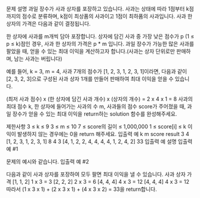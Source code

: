 문제 설명
과일 장수가 사과 상자를 포장하고 있습니다. 사과는 상태에 따라 1점부터 k점까지의 점수로 분류하며, k점이 최상품의 사과이고 1점이 최하품의 사과입니다. 사과 한 상자의 가격은 다음과 같이 결정됩니다.

한 상자에 사과를 m개씩 담아 포장합니다.
상자에 담긴 사과 중 가장 낮은 점수가 p (1 ≤ p ≤ k)점인 경우, 사과 한 상자의 가격은 p \* m 입니다.
과일 장수가 가능한 많은 사과를 팔았을 때, 얻을 수 있는 최대 이익을 계산하고자 합니다.(사과는 상자 단위로만 판매하며, 남는 사과는 버립니다)

예를 들어, k = 3, m = 4, 사과 7개의 점수가 [1, 2, 3, 1, 2, 3, 1]이라면, 다음과 같이 [2, 3, 2, 3]으로 구성된 사과 상자 1개를 만들어 판매하여 최대 이익을 얻을 수 있습니다.

(최저 사과 점수) x (한 상자에 담긴 사과 개수) x (상자의 개수) = 2 x 4 x 1 = 8
사과의 최대 점수 k, 한 상자에 들어가는 사과의 수 m, 사과들의 점수 score가 주어졌을 때, 과일 장수가 얻을 수 있는 최대 이익을 return하는 solution 함수를 완성해주세요.

제한사항
3 ≤ k ≤ 9
3 ≤ m ≤ 10
7 ≤ score의 길이 ≤ 1,000,000
1 ≤ score[i] ≤ k
이익이 발생하지 않는 경우에는 0을 return 해주세요.
입출력 예
k m score result
3 4 [1, 2, 3, 1, 2, 3, 1] 8
4 3 [4, 1, 2, 2, 4, 4, 4, 4, 1, 2, 4, 2] 33
입출력 예 설명
입출력 예 #1

문제의 예시와 같습니다.
입출력 예 #2

다음과 같이 사과 상자를 포장하여 모두 팔면 최대 이익을 낼 수 있습니다.
사과 상자 가격
[1, 1, 2] 1 x 3 = 3
[2, 2, 2] 2 x 3 = 6
[4, 4, 4] 4 x 3 = 12
[4, 4, 4] 4 x 3 = 12
따라서 (1 x 3 x 1) + (2 x 3 x 1) + (4 x 3 x 2) = 33을 return합니다.
